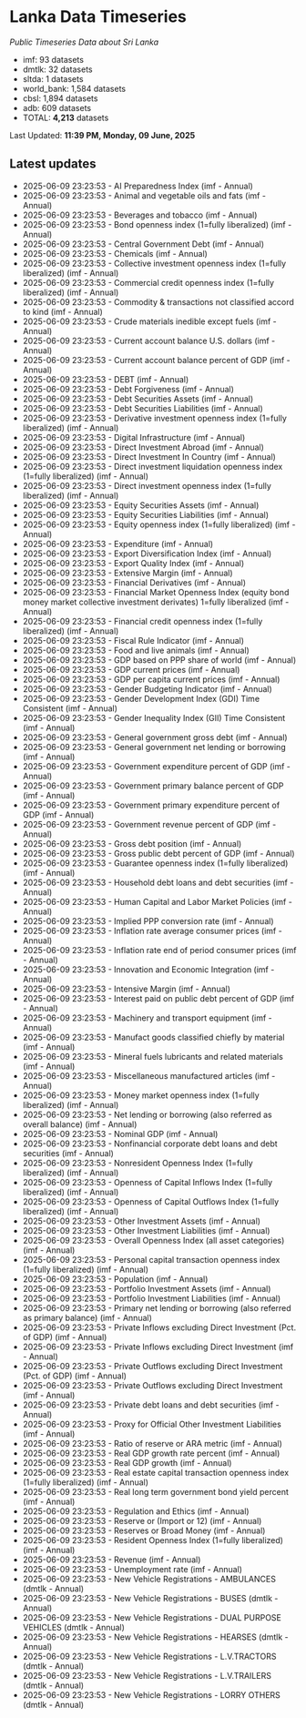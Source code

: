 # Lanka Data Timeseries
*Public Timeseries Data about Sri Lanka*

* imf: 93 datasets
* dmtlk: 32 datasets
* sltda: 1 datasets
* world_bank: 1,584 datasets
* cbsl: 1,894 datasets
* adb: 609 datasets
* TOTAL: **4,213** datasets

Last Updated: **11:39 PM, Monday, 09 June, 2025**

## Latest updates

* 2025-06-09 23:23:53 - AI Preparedness Index (imf - Annual)
* 2025-06-09 23:23:53 - Animal and vegetable oils and fats (imf - Annual)
* 2025-06-09 23:23:53 - Beverages and tobacco (imf - Annual)
* 2025-06-09 23:23:53 - Bond openness index (1=fully liberalized) (imf - Annual)
* 2025-06-09 23:23:53 - Central Government Debt (imf - Annual)
* 2025-06-09 23:23:53 - Chemicals (imf - Annual)
* 2025-06-09 23:23:53 - Collective investment openness index (1=fully liberalized) (imf - Annual)
* 2025-06-09 23:23:53 - Commercial credit openness index (1=fully liberalized) (imf - Annual)
* 2025-06-09 23:23:53 - Commodity & transactions not classified accord to kind (imf - Annual)
* 2025-06-09 23:23:53 - Crude materials inedible except fuels (imf - Annual)
* 2025-06-09 23:23:53 - Current account balance U.S. dollars (imf - Annual)
* 2025-06-09 23:23:53 - Current account balance percent of GDP (imf - Annual)
* 2025-06-09 23:23:53 - DEBT (imf - Annual)
* 2025-06-09 23:23:53 - Debt Forgiveness (imf - Annual)
* 2025-06-09 23:23:53 - Debt Securities Assets (imf - Annual)
* 2025-06-09 23:23:53 - Debt Securities Liabilities (imf - Annual)
* 2025-06-09 23:23:53 - Derivative investment openness index (1=fully liberalized) (imf - Annual)
* 2025-06-09 23:23:53 - Digital Infrastructure (imf - Annual)
* 2025-06-09 23:23:53 - Direct Investment Abroad (imf - Annual)
* 2025-06-09 23:23:53 - Direct Investment In Country (imf - Annual)
* 2025-06-09 23:23:53 - Direct investment liquidation openness index (1=fully liberalized) (imf - Annual)
* 2025-06-09 23:23:53 - Direct investment openness index (1=fully liberalized) (imf - Annual)
* 2025-06-09 23:23:53 - Equity Securities Assets (imf - Annual)
* 2025-06-09 23:23:53 - Equity Securities Liabilities (imf - Annual)
* 2025-06-09 23:23:53 - Equity openness index (1=fully liberalized) (imf - Annual)
* 2025-06-09 23:23:53 - Expenditure (imf - Annual)
* 2025-06-09 23:23:53 - Export Diversification Index (imf - Annual)
* 2025-06-09 23:23:53 - Export Quality Index (imf - Annual)
* 2025-06-09 23:23:53 - Extensive Margin (imf - Annual)
* 2025-06-09 23:23:53 - Financial Derivatives (imf - Annual)
* 2025-06-09 23:23:53 - Financial Market Openness Index (equity bond money market collective investment derivates) 1=fully liberalized (imf - Annual)
* 2025-06-09 23:23:53 - Financial credit openness index (1=fully liberalized) (imf - Annual)
* 2025-06-09 23:23:53 - Fiscal Rule Indicator (imf - Annual)
* 2025-06-09 23:23:53 - Food and live animals (imf - Annual)
* 2025-06-09 23:23:53 - GDP based on PPP share of world (imf - Annual)
* 2025-06-09 23:23:53 - GDP current prices (imf - Annual)
* 2025-06-09 23:23:53 - GDP per capita current prices (imf - Annual)
* 2025-06-09 23:23:53 - Gender Budgeting Indicator (imf - Annual)
* 2025-06-09 23:23:53 - Gender Development Index (GDI) Time Consistent (imf - Annual)
* 2025-06-09 23:23:53 - Gender Inequality Index (GII) Time Consistent (imf - Annual)
* 2025-06-09 23:23:53 - General government gross debt (imf - Annual)
* 2025-06-09 23:23:53 - General government net lending or borrowing (imf - Annual)
* 2025-06-09 23:23:53 - Government expenditure percent of GDP (imf - Annual)
* 2025-06-09 23:23:53 - Government primary balance percent of GDP (imf - Annual)
* 2025-06-09 23:23:53 - Government primary expenditure percent of GDP (imf - Annual)
* 2025-06-09 23:23:53 - Government revenue percent of GDP (imf - Annual)
* 2025-06-09 23:23:53 - Gross debt position (imf - Annual)
* 2025-06-09 23:23:53 - Gross public debt percent of GDP (imf - Annual)
* 2025-06-09 23:23:53 - Guarantee openness index (1=fully liberalized) (imf - Annual)
* 2025-06-09 23:23:53 - Household debt loans and debt securities (imf - Annual)
* 2025-06-09 23:23:53 - Human Capital and Labor Market Policies (imf - Annual)
* 2025-06-09 23:23:53 - Implied PPP conversion rate (imf - Annual)
* 2025-06-09 23:23:53 - Inflation rate average consumer prices (imf - Annual)
* 2025-06-09 23:23:53 - Inflation rate end of period consumer prices (imf - Annual)
* 2025-06-09 23:23:53 - Innovation and Economic Integration (imf - Annual)
* 2025-06-09 23:23:53 - Intensive Margin (imf - Annual)
* 2025-06-09 23:23:53 - Interest paid on public debt percent of GDP (imf - Annual)
* 2025-06-09 23:23:53 - Machinery and transport equipment (imf - Annual)
* 2025-06-09 23:23:53 - Manufact goods classified chiefly by material (imf - Annual)
* 2025-06-09 23:23:53 - Mineral fuels lubricants and related materials (imf - Annual)
* 2025-06-09 23:23:53 - Miscellaneous manufactured articles (imf - Annual)
* 2025-06-09 23:23:53 - Money market openness index (1=fully liberalized) (imf - Annual)
* 2025-06-09 23:23:53 - Net lending or borrowing (also referred as overall balance) (imf - Annual)
* 2025-06-09 23:23:53 - Nominal GDP (imf - Annual)
* 2025-06-09 23:23:53 - Nonfinancial corporate debt loans and debt securities (imf - Annual)
* 2025-06-09 23:23:53 - Nonresident Openness Index (1=fully liberalized) (imf - Annual)
* 2025-06-09 23:23:53 - Openness of Capital Inflows Index (1=fully liberalized) (imf - Annual)
* 2025-06-09 23:23:53 - Openness of Capital Outflows Index (1=fully liberalized) (imf - Annual)
* 2025-06-09 23:23:53 - Other Investment Assets (imf - Annual)
* 2025-06-09 23:23:53 - Other Investment Liabilities (imf - Annual)
* 2025-06-09 23:23:53 - Overall Openness Index (all asset categories) (imf - Annual)
* 2025-06-09 23:23:53 - Personal capital transaction openness index (1=fully liberalized) (imf - Annual)
* 2025-06-09 23:23:53 - Population (imf - Annual)
* 2025-06-09 23:23:53 - Portfolio Investment Assets (imf - Annual)
* 2025-06-09 23:23:53 - Portfolio Investment Liabilities (imf - Annual)
* 2025-06-09 23:23:53 - Primary net lending or borrowing (also referred as primary balance) (imf - Annual)
* 2025-06-09 23:23:53 - Private Inflows excluding Direct Investment (Pct. of GDP) (imf - Annual)
* 2025-06-09 23:23:53 - Private Inflows excluding Direct Investment (imf - Annual)
* 2025-06-09 23:23:53 - Private Outflows excluding Direct Investment (Pct. of GDP) (imf - Annual)
* 2025-06-09 23:23:53 - Private Outflows excluding Direct Investment (imf - Annual)
* 2025-06-09 23:23:53 - Private debt loans and debt securities (imf - Annual)
* 2025-06-09 23:23:53 - Proxy for Official Other Investment Liabilities (imf - Annual)
* 2025-06-09 23:23:53 - Ratio of reserve or ARA metric (imf - Annual)
* 2025-06-09 23:23:53 - Real GDP growth rate percent (imf - Annual)
* 2025-06-09 23:23:53 - Real GDP growth (imf - Annual)
* 2025-06-09 23:23:53 - Real estate capital transaction openness index (1=fully liberalized) (imf - Annual)
* 2025-06-09 23:23:53 - Real long term government bond yield percent (imf - Annual)
* 2025-06-09 23:23:53 - Regulation and Ethics (imf - Annual)
* 2025-06-09 23:23:53 - Reserve or (Import or 12) (imf - Annual)
* 2025-06-09 23:23:53 - Reserves or Broad Money (imf - Annual)
* 2025-06-09 23:23:53 - Resident Openness Index (1=fully liberalized) (imf - Annual)
* 2025-06-09 23:23:53 - Revenue (imf - Annual)
* 2025-06-09 23:23:53 - Unemployment rate (imf - Annual)
* 2025-06-09 23:23:53 - New Vehicle Registrations - AMBULANCES (dmtlk - Annual)
* 2025-06-09 23:23:53 - New Vehicle Registrations - BUSES (dmtlk - Annual)
* 2025-06-09 23:23:53 - New Vehicle Registrations - DUAL PURPOSE VEHICLES (dmtlk - Annual)
* 2025-06-09 23:23:53 - New Vehicle Registrations - HEARSES (dmtlk - Annual)
* 2025-06-09 23:23:53 - New Vehicle Registrations - L.V.TRACTORS (dmtlk - Annual)
* 2025-06-09 23:23:53 - New Vehicle Registrations - L.V.TRAILERS (dmtlk - Annual)
* 2025-06-09 23:23:53 - New Vehicle Registrations - LORRY OTHERS (dmtlk - Annual)